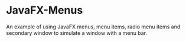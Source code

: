 # JavaFX-Menus
An example of using JavaFX menus, menu items, radio menu items and secondary window to simulate a window with a menu bar.
